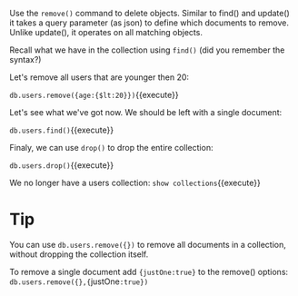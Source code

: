 Use the `remove()` command to delete objects. Similar to find() and update() it takes a query parameter (as json) to define
which documents to remove. Unlike update(), it operates on all matching objects.

Recall what we have in the collection using `find()` (did you remember the syntax?)

Let's remove all users that are younger then 20:

`db.users.remove({age:{$lt:20}})`{{execute}}

Let's see what we've got now. We should be left with a single document:

`db.users.find()`{{execute}}

Finaly, we can use `drop()` to drop the entire collection:

`db.users.drop()`{{execute}}

We no longer have a users collection: `show collections`{{execute}}

# Tip
You can use `db.users.remove({})` to remove all documents in a collection, without dropping the collection itself.

To remove a single document add `{justOne:true}` to the remove() options:
`db.users.remove({},{`justOne`:true})`

